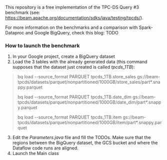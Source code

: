 This repository is a free implementation of the TPC-DS Query #3 benchmark
(see: https://beam.apache.org/documentation/sdks/java/testing/tpcds/).

For more information on the benchmarks and a comparison with Spark-Dataproc and Google BigQuery, check this blog: TODO

### How to launch the benchmark
1. In your Google project, create a BigQuery dataset
2. Load the 3 tables with the already generated data (this command supposes that the dataset just created is called *tpcds_1TB*):
>   bq load --source_format PARQUET tpcds_1TB.store_sales gs://beam-tpcds/datasets/parquet/nonpartitioned/1000GB/store_sales/part*.snappy.parquet
> 
>   bq load --source_format PARQUET tpcds_1TB.date_dim gs://beam-tpcds/datasets/parquet/nonpartitioned/1000GB/date_dim/part*.snappy.parquet
>
>   bq load --source_format PARQUET tpcds_1TB.item gs://beam-tpcds/datasets/parquet/nonpartitioned/1000GB/item/part*.snappy.parquet
3. Edit the _Parameters.java_ file and fill the TODOs. Make sure that the regions between the BigQuery dataset, the GCS bucket and where the Dataflow code runs are aligned.
4. Launch the Main class
